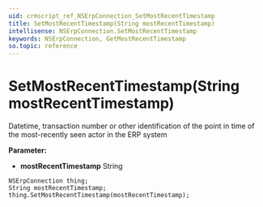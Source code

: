 ```yaml
---
uid: crmscript_ref_NSErpConnection_SetMostRecentTimestamp
title: SetMostRecentTimestamp(String mostRecentTimestamp)
intellisense: NSErpConnection.SetMostRecentTimestamp
keywords: NSErpConnection, GetMostRecentTimestamp
so.topic: reference
---
```


# SetMostRecentTimestamp(String mostRecentTimestamp)

Datetime, transaction number or other identification of the point in time of the most-recently seen actor in the ERP system

**Parameter:** 
 - **mostRecentTimestamp** String

```crmscript
NSErpConnection thing;
String mostRecentTimestamp;
thing.SetMostRecentTimestamp(mostRecentTimestamp);
```

